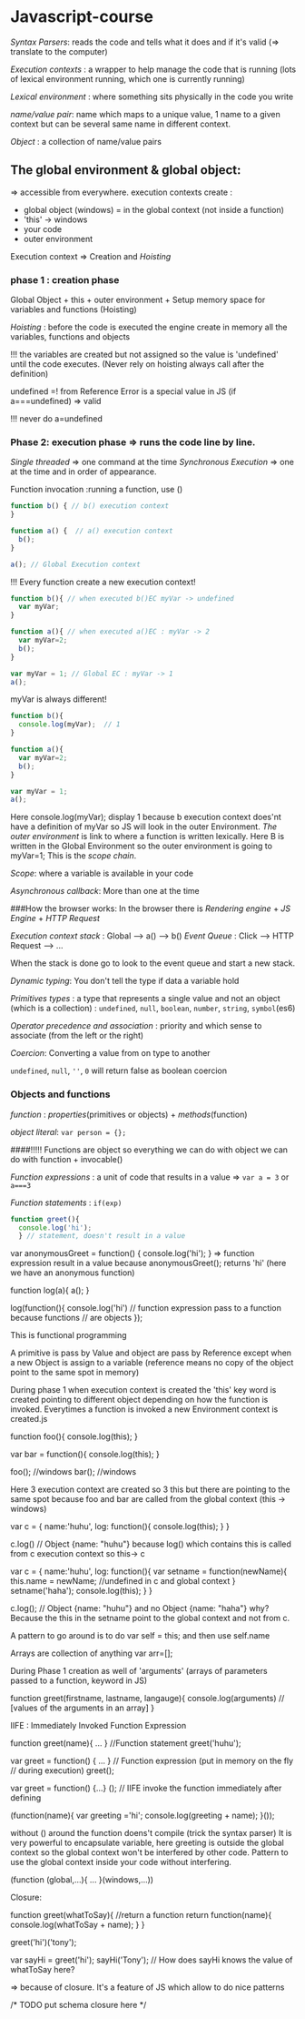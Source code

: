 # Javascript-course

*Syntax Parsers*: reads the code and tells what it does and if it's valid (=> translate to the computer)

*Execution contexts* : a wrapper to help manage the code that is running (lots of lexical environment running, which one is currently running)

*Lexical environment* : where something sits physically in the code you write

*name/value pair*: name which maps to a unique value, 1 name to a given context but can be several same name in different context.

*Object* : a collection of name/value pairs

## The global environment & global object:
=> accessible from everywhere.
execution contexts create :
* global object (windows) = in the global context (not inside a function)
* 'this' -> windows
* your code
* outer environment

Execution context => Creation and *Hoisting*

### phase 1 : creation phase
Global Object + this + outer environment + Setup memory space for variables and functions (Hoisting)

*Hoisting* : before the code is executed the engine create in memory all the variables, functions and objects

!!! the variables are created but not assigned so the value is 'undefined' until the code executes. (Never rely on hoisting always call after the definition)

undefined =! from Reference Error
is a special value in JS (if a===undefined) => valid

!!! never do a=undefined

### Phase 2: execution phase => runs the code line by line.

*Single threaded* => one command at the time
*Synchronous Execution* => one at the time and in order of appearance.

Function invocation :running a function, use ()

```javascript
function b() { // b() execution context
}      

function a() {  // a() execution context
  b();          
}           

a(); // Global Execution context
```                                           

!!! Every function create a new execution context!
```javascript
function b(){ // when executed b()EC myVar -> undefined
  var myVar;
}                                               

function a(){ // when executed a()EC : myVar -> 2
  var myVar=2;
  b();
}   

var myVar = 1; // Global EC : myVar -> 1
a();
```
myVar is always different!

```javascript
function b(){
  console.log(myVar);  // 1
}       

function a(){
  var myVar=2;
  b();
}

var myVar = 1;
a();  
```

Here console.log(myVar); display 1 because b execution context does'nt have a definition of myVar so JS will look in the outer Environment.
*The outer environment* is link to where a function is written lexically. Here B is written in the Global Environment so the outer environment is going to myVar=1;
This is the *scope chain*.

*Scope*: where a variable is available in your code

*Asynchronous callback*: More than one at the time

###How the browser works:
In the browser there is *Rendering engine* + *JS Engine* + *HTTP Request*

*Execution context stack* : Global --> a() --> b()
*Event Queue* : Click --> HTTP Request --> ...

When the stack is done go to look to the event queue and start a new stack.

*Dynamic typing*: You don't tell the type if data a variable hold

*Primitives types* : a type that represents a single value and not an object (which is a collection) : `undefined`, `null`, `boolean`, `number`, `string`, `symbol`(es6)

*Operator precedence and association* : priority and which sense to associate (from the left or the right)

*Coercion*: Converting a value from on type to another

`undefined`, `null`, `''`, `0` will return false as boolean coercion

### Objects and functions
*function* : *properties*(primitives or objects) + *methods*(function)

*object literal*: `var person = {};`

####!!!!! Functions are object
so everything we can do with object we can do with function + invocable()

*Function expressions* : a unit of code that results in a value => `var a = 3` or `a===3`

*Function statements* : `if(exp)`
```javascript
function greet(){  
  console.log('hi');  
  } // statement, doesn't result in a value
```  

var anonymousGreet = function() { console.log('hi');  }  => function expression result in a value because anonymousGreet(); returns 'hi' (here we have an anonymous function)

function log(a){
     a();
}

log(function(){
    console.log('hi')     // function expression pass to a function because functions                                   //  are objects
});

This is functional programming

A primitive is pass by Value and object are pass by Reference except when a new Object is assign to a variable (reference means no copy of the object point to the same spot in memory)

During phase 1 when execution context is created the 'this' key word is created pointing to different object depending on how the function is invoked.
Everytimes a function is invoked a new Environment context is created.js

function foo(){
   console.log(this);
}

var bar = function(){
   console.log(this);
}

foo();  //windows
bar();   //windows

Here 3 execution context are created so 3 this but there are pointing to the same spot because foo and bar are called from the global context (this -> windows)

var c = {
   name:'huhu',
   log: function(){
      console.log(this);
   }
}

c.log() // Object {name: "huhu"} because log() which contains this is called from c execution context so this-> c

var c = {
   name:'huhu',
   log: function(){
      var setname = function(newName){
          this.name = newName; //undefined in c and global context
      }
      setname('haha');
      console.log(this);
   }
}

c.log();  // Object {name: "huhu"} and no Object {name: "haha"} why?
Because the this in the setname point to the global context and not from c.

A pattern to go around is to do var self = this; and then use self.name

Arrays are collection of anything
var arr=[];

During Phase 1 creation as well of 'arguments' (arrays of parameters passed to a function, keyword in JS)

function greet(firstname, lastname, langauge){
    console.log(arguments) // [values of the arguments in an array]
}

IIFE : Immediately Invoked Function Expression

function greet(name){ ... }   //Function statement
greet('huhu');

var greet = function() { ... }  // Function expression (put in memory on the fly                                                     // during execution)
greet();


var greet = function() {...} (); // IIFE invoke the function immediately after defining

(function(name){
   var greeting ='hi';
    console.log(greeting + name);
}());

without () around the function doens't compile (trick the syntax parser)
It is very powerful to encapsulate variable, here greeting is outside the global context so the global context won't be interfered by other code.
Pattern to use the global context inside your code without interfering.

(function (global,...){
      ...
}(windows,...))

Closure:

function greet(whatToSay){   //return a function
     return function(name){
               console.log(whatToSay + name);
      }
}

greet('hi')('tony');

var sayHi = greet('hi');
sayHi('Tony');    // How does sayHi knows the value of whatToSay here?

=> because of closure. It's a feature of JS which allow to do nice patterns

/* TODO put schema closure here  */
